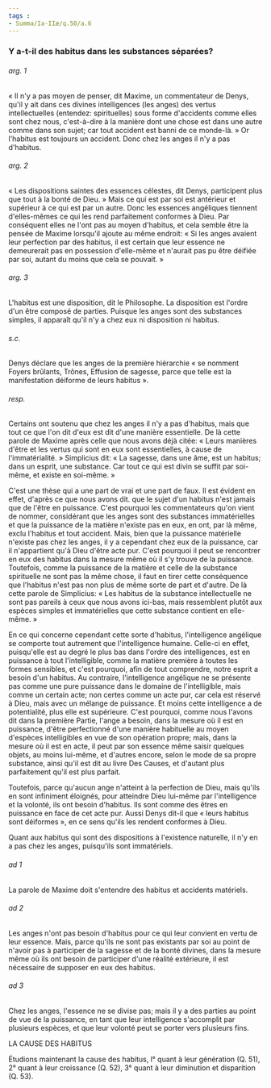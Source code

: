 ```yaml
---
tags : 
- Summa/Ia-IIæ/q.50/a.6
---
```


### Y a-t-il des habitus dans les substances séparées?

###### arg. 1
« Il n'y a pas moyen de penser, dit Maxime, un commentateur de Denys, qu'il y ait dans ces divines intelligences (les anges) des vertus intellectuelles (entendez: spirituelles) sous forme d'accidents comme elles sont chez nous, c'est-à-dire à la manière dont une chose est dans une autre comme dans son sujet; car tout accident est banni de ce monde-là. » Or l'habitus est toujours un accident. Donc chez les anges il n'y a pas d'habitus. 

###### arg. 2
« Les dispositions saintes des essences célestes, dit Denys, participent plus que tout à la bonté de Dieu. » Mais ce qui est par soi est antérieur et supérieur à ce qui est par un autre. Donc les essences angéliques tiennent d'elles-mêmes ce qui les rend parfaitement conformes à Dieu. Par conséquent elles ne l'ont pas au moyen d'habitus, et cela semble être la pensée de Maxime lorsqu'il ajoute au même endroit: « Si les anges avaient leur perfection par des habitus, il est certain que leur essence ne demeurerait pas en possession d'elle-même et n'aurait pas pu être déifiée par soi, autant du moins que cela se pouvait. » 

###### arg. 3
L'habitus est une disposition, dit le Philosophe. La disposition est l'ordre d'un être composé de parties. Puisque les anges sont des substances simples, il apparaît qu'il n'y a chez eux ni disposition ni habitus. 

###### s.c.
Denys déclare que les anges de la première hiérarchie « se nomment Foyers brûlants, Trônes, Effusion de sagesse, parce que telle est la manifestation déiforme de leurs habitus ». 

###### resp.
Certains ont soutenu que chez les anges il n'y a pas d'habitus, mais que tout ce que l'on dit d'eux est dit d'une manière essentielle. De là cette parole de Maxime après celle que nous avons déjà citée: « Leurs manières d'être et les vertus qui sont en eux sont essentielles, à cause de l'immatérialité. » Simplicius dit: « La sagesse, dans une âme, est un habitus; dans un esprit, une substance. Car tout ce qui est divin se suffit par soi-même, et existe en soi-même. » 

C'est une thèse qui a une part de vrai et une part de faux. Il est évident en effet, d'après ce que nous avons dit. que le sujet d'un habitus n'est jamais que de l'être en puissance. C'est pourquoi les commentateurs qu'on vient de nommer, considérant que les anges sont des substances immatérielles et que la puissance de la matière n'existe pas en eux, en ont, par là même, exclu l'habitus et tout accident. Mais, bien que la puissance matérielle n'existe pas chez les anges, il y a cependant chez eux de la puissance, car il n'appartient qu'à Dieu d'être acte pur. C'est pourquoi il peut se rencontrer en eux des habitus dans la mesure même où il s'y trouve de la puissance. Toutefois, comme la puissance de la matière et celle de la substance spirituelle ne sont pas la même chose, il faut en tirer cette conséquence que l'habitus n'est pas non plus de même sorte de part et d'autre. De là cette parole de Simplicius: « Les habitus de la substance intellectuelle ne sont pas pareils à ceux que nous avons ici-bas, mais ressemblent plutôt aux espèces simples et immatérielles que cette substance contient en elle-même. » 

En ce qui concerne cependant cette sorte d'habitus, l'intelligence angélique se comporte tout autrement que l'intelligence humaine. Celle-ci en effet, puisqu'elle est au degré le plus bas dans l'ordre des intelligences, est en puissance à tout l'intelligible, comme la matière première à toutes les formes sensibles, et c'est pourquoi, afin de tout comprendre, notre esprit a besoin d'un habitus. Au contraire, l'intelligence angélique ne se présente pas comme une pure puissance dans le domaine de l'intelligible, mais comme un certain acte; non certes comme un acte pur, car cela est réservé à Dieu, mais avec un mélange de puissance. Et moins cette intelligence a de potentialité, plus elle est supérieure. C'est pourquoi, comme nous l'avons dit dans la première Partie, l'ange a besoin, dans la mesure où il est en puissance, d'être perfectionné d'une manière habituelle au moyen d'espèces intelligibles en vue de son opération propre; mais, dans la mesure où il est en acte, il peut par son essence même saisir quelques objets, au moins lui-même, et d'autres encore, selon le mode de sa propre substance, ainsi qu'il est dit au livre Des Causes, et d'autant plus parfaitement qu'il est plus parfait. 

Toutefois, parce qu'aucun ange n'atteint à la perfection de Dieu, mais qu'ils en sont infiniment éloignés, pour atteindre Dieu lui-même par l'intelligence et la volonté, ils ont besoin d'habitus. Ils sont comme des êtres en puissance en face de cet acte pur. Aussi Denys dit-il que « leurs habitus sont déiformes », en ce sens qu'ils les rendent conformes à Dieu. 

Quant aux habitus qui sont des dispositions à l'existence naturelle, il n'y en a pas chez les anges, puisqu'ils sont immatériels. 

###### ad 1
La parole de Maxime doit s'entendre des habitus et accidents matériels. 

###### ad 2
Les anges n'ont pas besoin d'habitus pour ce qui leur convient en vertu de leur essence. Mais, parce qu'ils ne sont pas existants par soi au point de n'avoir pas à participer de la sagesse et de la bonté divines, dans la mesure même où ils ont besoin de participer d'une réalité extérieure, il est nécessaire de supposer en eux des habitus. 

###### ad 3
Chez les anges, l'essence ne se divise pas; mais il y a des parties au point de vue de la puissance, en tant que leur intelligence s'accomplit par plusieurs espèces, et que leur volonté peut se porter vers plusieurs fins. 

LA CAUSE DES HABITUS 

Étudions maintenant la cause des habitus, l° quant à leur génération (Q. 51), 2° quant à leur croissance (Q. 52), 3° quant à leur diminution et disparition (Q. 53). 

